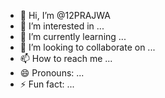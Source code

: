 - 👋 Hi, I’m @12PRAJWA
- 👀 I’m interested in ...
- 🌱 I’m currently learning ...
- 💞️ I’m looking to collaborate on ...
- 📫 How to reach me ...
- 😄 Pronouns: ...
- ⚡ Fun fact: ...

<!---
12PRAJWA/12PRAJWA is a ✨ special ✨ repository because its `README.md` (this file) appears on your GitHub profile.
You can click the Preview link to take a look at your changes.
--->
